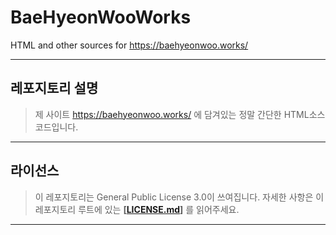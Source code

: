 # BaeHyeonWooWorks
HTML and other sources for https://baehyeonwoo.works/

---

## 레포지토리 설명

> 제 사이트 https://baehyeonwoo.works/ 에 담겨있는 정말 간단한 HTML소스코드입니다.

---

## 라이선스

> 이 레포지토리는 General Public License 3.0이 쓰여집니다. 자세한 사항은 이 레포지토리 루트에 있는 **[[LICENSE.md](https://github.com/qogusdn1017/BaeHyeonWooWorks/blob/main/LICENSE.md)]** 를 읽어주세요.

---
